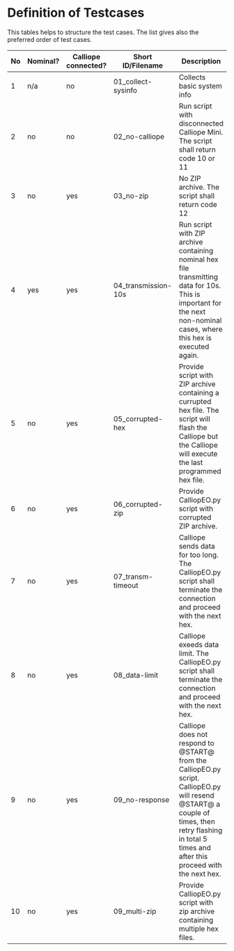 # Definition of Testcases

This tables helps to structure the test cases. The list gives also the preferred order of test cases.

No | Nominal? | Calliope connected? | Short ID/Filename | Description | Necessary ZIP files | TC implemented?
---|----------|---------------------|-------------------|-------------|---------------------|----------------
1 | n/a | no | 01_collect-sysinfo | Collects basic system info | none needed | yes
2 | no | no | 02_no-calliope | Run script with disconnected Calliope Mini. The script shall return code 10 or 11 | none needed | yes
3 | no | yes | 03_no-zip | No ZIP archive. The script shall return code 12 | none needed | yes
4 | yes | yes | 04_transmission-10s | Run script with ZIP archive containing nominal hex file transmitting data for 10s. This is important for the next non-nominal cases, where this hex is executed again. | 30sec-counter.zip | yes
5 | no | yes | 05_corrupted-hex | Provide script with ZIP archive containing a currupted hex file. The script will flash the Calliope but the Calliope will execute the last programmed hex file. | 30sec-counter.zip, its.garbage.zip | yes
6 | no | yes | 06_corrupted-zip | Provide CalliopEO.py script with corrupted ZIP archive. | 30sec-counter.zip, not.a.zip, 30sec-counter2.zip | yes
7 | no | yes | 07_transm-timeout | Calliope sends data for too long. The CalliopEO.py script shall terminate the connection and proceed with the next hex. | 900sec-counter.zip, 30sec-counter.zip | no
8 | no | yes | 08_data-limit | Calliope exeeds data limit. The CalliopEO.py script shall terminate the connection and proceed with the next hex. | burst.zip, 30sec-counter.zip | no
9 | no | yes | 09_no-response | Calliope does not respond to @START@ from the CalliopEO.py script. CalliopEO.py will resend @START@ a couple of times, then retry flashing in total 5 times and after this proceed with the next hex. | no-response.zip, 30sec-counter.zip | no
10 | no | yes | 09_multi-zip | Provide CalliopEO.py script with zip archive containing multiple hex files. | 30sec-counter.zip (multiple times) | no
